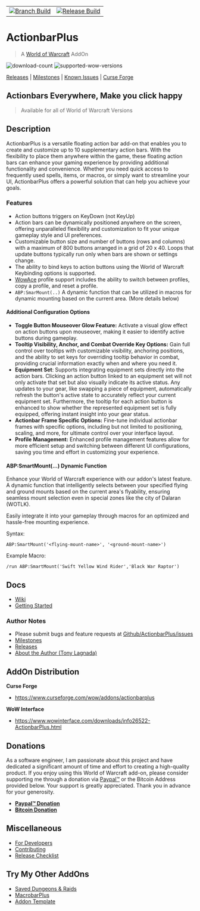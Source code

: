 |  |  |
|--------|----------|
|[![Branch Build](https://github.com/kapresoft/wow-addon-actionbar-plus/actions/workflows/dev-build.yml/badge.svg)](https://github.com/kapresoft/wow-addon-actionbar-plus/actions/workflows/dev-build.yml)| [![Release Build](https://github.com/kapresoft/wow-addon-actionbar-plus/actions/workflows/release-build.yml/badge.svg)](https://github.com/kapresoft/wow-addon-actionbar-plus/actions/workflows/release-build.yml)|

# ActionbarPlus
> A [World of Warcraft](https://worldofwarcraft.com/) AddOn

![download-count](https://cf.way2muchnoise.eu/full_566626_downloads.svg?badge_style=for_the_badge) ![supported-wow-versions](https://cf.way2muchnoise.eu/versions/World%20of%20Warcraft%20Versions_566626_all.svg?badge_style=for_the_badge)

[//]: # (https://cf.way2muchnoise.eu/)
[//]: # (See more on badges at: https://support.curseforge.com/en/support/solutions/articles/9000206928-curseforge-badges)

[Releases](../../releases) | [Milestones](../../milestones) | [Known Issues](../../issues) | [Curse Forge](https://legacy.curseforge.com/wow/addons/actionbarplus/files)

## Actionbars Everywhere, Make you click happy

>Available for all of World of Warcraft Versions

## Description

ActionbarPlus is a versatile floating action bar add-on that enables you to create and customize up to 10 supplementary action bars. With the flexibility to place them anywhere within the game, these floating action bars can enhance your gaming experience by providing additional functionality and convenience. Whether you need quick access to frequently used spells, items, or macros, or simply want to streamline your UI, ActionbarPlus offers a powerful solution that can help you achieve your goals.

### Features

- Action buttons triggers on KeyDown (not KeyUp)
- Action bars can be dynamically positioned anywhere on the screen, offering unparalleled flexibility and customization to fit your unique gameplay style and UI preferences.
- Customizable button size and number of buttons (rows and columns) with a maximum of 800 buttons arranged in a grid of 20 x 40. Loops that update buttons typically run only when bars are shown or settings change.
- The ability to bind keys to action buttons using the World of Warcraft Keybinding options is supported.
- [WowAce](https://www.wowace.com/projects/ace3) profile support includes the ability to switch between profiles, copy a profile, and reset a profile.
- `ABP:SmarMount(..)` A dynamic function that can be utilized in macros for dynamic mounting based on the current area. (More details below)

#### Additional Configuration Options

- **Toggle Button Mouseover Glow Feature:** Activate a visual glow effect on action buttons upon mouseover, making it easier to identify active buttons during gameplay.
- **Tooltip Visibility, Anchor, and Combat Override Key Options:** Gain full control over tooltips with customizable visibility, anchoring positions, and the ability to set keys for overriding tooltip behavior in combat, providing crucial information exactly when and where you need it.
- **Equipment Set**: Supports integrating equipment sets directly into the action bars. Clicking an action button linked to an equipment set will not only activate that set but also visually indicate its active status. Any updates to your gear, like swapping a piece of equipment, automatically refresh the button's active state to accurately reflect your current equipment set. Furthermore, the tooltip for each action button is enhanced to show whether the represented equipment set is fully equipped, offering instant insight into your gear status.
- **Actionbar Frame Specific Options:** Fine-tune individual actionbar frames with specific options, including but not limited to positioning, scaling, and more, for ultimate control over your interface layout.
- **Profile Management:** Enhanced profile management features allow for more efficient setup and switching between different UI configurations, saving you time and effort in customizing your experience.

#### ABP:SmartMount(...) Dynamic Function

Enhance your World of Warcraft experience with our addon's latest feature. A dynamic function that intelligently selects between your specified flying and ground mounts based on the current area's flyability, ensuring seamless mount selection even in special zones like the city of Dalaran (WOTLK). 

Easily integrate it into your gameplay through macros for an optimized and hassle-free mounting experience.

Syntax: 
```
ABP:SmartMount('<flying-mount-name>', '<ground-mount-name>')
```

Example Macro: 
```
/run ABP:SmartMount('Swift Yellow Wind Rider','Black War Raptor')
```

## Docs
- [Wiki](../../wiki)
- [Getting Started](../../wiki/Getting-Started)

### Author Notes

- Please submit bugs and feature requests at [Github/ActionbarPlus/issues](../../issues)
- [Milestones](../../milestones)
- [Releases](../../releases)
- [About the Author (Tony Lagnada)](https://tony.resume.lagnada.com/)

## AddOn Distribution

**Curse Forge**
- https://www.curseforge.com/wow/addons/actionbarplus

**WoW Interface**
- https://www.wowinterface.com/downloads/info26522-ActionbarPlus.html

## Donations

As a software engineer, I am passionate about this project and have dedicated a significant amount of time and effort to creating a high-quality product. If you enjoy using this World of Warcraft add-on, please consider supporting me through a donation via [Paypal&trade;](https://www.paypal.com/donate/?hosted_button_id=AX58YP3GSGXVU) or the Bitcoin Address provided below. Your support is greatly appreciated. Thank you in advance for your generosity.

- **[Paypal&trade; Donation](https://www.paypal.com/donate/?hosted_button_id=AX58YP3GSGXVU)**
- **[Bitcoin Donation](https://www.blockchain.com/btc/address/3QQVAwJGkKHMM2oq6CLVWYgfx83TFVwp39)**

## Miscellaneous

- [For Developers](doc/DEV.md)
- [Contributing](doc/CONTRIBUTING.md)
- [Release Checklist](doc/RELEASE-CHECKLIST.md)

## Try My Other AddOns
- [Saved Dungeons &amp; Raids](https://www.curseforge.com/wow/addons/saved-dungeons-raids)
- [MacrobarPlus](https://www.curseforge.com/wow/addons/macrobarplus)
- [Addon Template](https://www.curseforge.com/wow/addons/addon-template)
